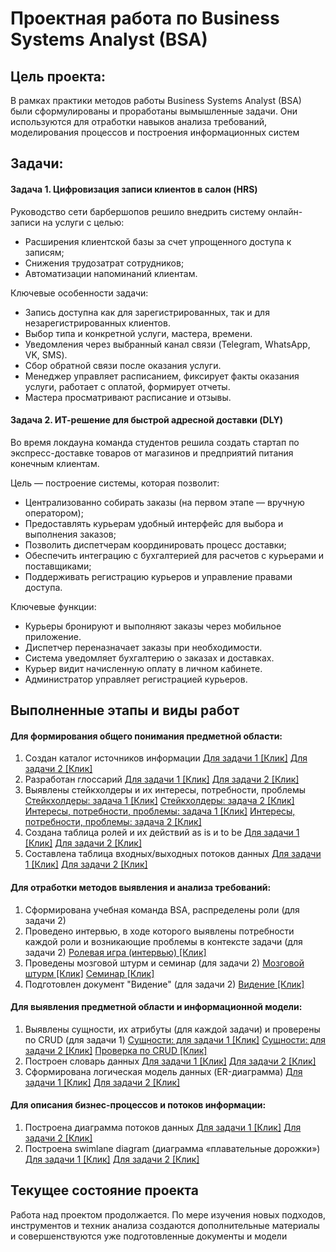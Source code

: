 # Проектная работа по Business Systems Analyst (BSA)


## Цель проекта:

В рамках практики методов работы Business Systems Analyst (BSA) были сформулированы и проработаны вымышленные задачи. Они используются для отработки навыков анализа требований, моделирования процессов и построения информационных систем


## Задачи:

#### Задача 1. Цифровизация записи клиентов в салон (HRS)

Руководство сети барбершопов решило внедрить систему онлайн-записи на услуги с целью:

* Расширения клиентской базы за счет упрощенного доступа к записям;
* Снижения трудозатрат сотрудников;
* Автоматизации напоминаний клиентам.

Ключевые особенности задачи:

* Запись доступна как для зарегистрированных, так и для незарегистрированных клиентов.
* Выбор типа и конкретной услуги, мастера, времени.
* Уведомления через выбранный канал связи (Telegram, WhatsApp, VK, SMS).
* Сбор обратной связи после оказания услуги.
* Менеджер управляет расписанием, фиксирует факты оказания услуги, работает с оплатой, формирует отчеты.
* Мастера просматривают расписание и отзывы.

#### Задача 2. ИТ-решение для быстрой адресной доставки (DLY)

Во время локдауна команда студентов решила создать стартап по экспресс-доставке товаров от магазинов и предприятий питания конечным клиентам.

Цель — построение системы, которая позволит:

* Централизованно собирать заказы (на первом этапе — вручную оператором);
* Предоставлять курьерам удобный интерфейс для выбора и выполнения заказов;
* Позволить диспетчерам координировать процесс доставки;
* Обеспечить интеграцию с бухгалтерией для расчетов с курьерами и поставщиками;
* Поддерживать регистрацию курьеров и управление правами доступа.

Ключевые функции:

* Курьеры бронируют и выполняют заказы через мобильное приложение.
* Диспетчер переназначает заказы при необходимости.
* Система уведомляет бухгалтерию о заказах и доставках.
* Курьер видит начисленную оплату в личном кабинете.
* Администратор управляет регистрацией курьеров.


## Выполненные этапы и виды работ

#### Для формирования общего понимания предметной области:

1. Создан каталог источников информации
   [Для задачи 1 [Клик]](./xlsx/HRS_infosources.xlsx)
   [Для задачи 2 [Клик]](./xlsx/DLY_infosources.xlsx)
2. Разработан глоссарий
   [Для задачи 1 [Клик]](./xlsx/HRS_glossary.xlsx)
   [Для задачи 2 [Клик]](./xlsx/DLY_glossary.xlsx)
3. Выявлены стейкхолдеры и их интересы, потребности, проблемы
   [Стейкхолдеры: задача 1 [Клик]](./xlsx/HRS_stakeholders.xlsx)
   [Стейкхолдеры: задача 2 [Клик]](./xlsx/DLY_stakeholders.xlsx)
   [Интересы, потребности, проблемы: задача 1 [Клик]](./xlsx/HRS_needs.xlsx)
   [Интересы, потребности, проблемы: задача 2 [Клик]](./xlsx/DLY_needs.xlsx)
4. Создана таблица ролей и их действий as is и to be
   [Для задачи 1 [Клик]](./xlsx/HRS_asis_tobe.xlsx)
   [Для задачи 2 [Клик]](./xlsx/DLY_asis_tobe.xlsx)
5. Составлена таблица входных/выходных потоков данных
   [Для задачи 1 [Клик]](./xlsx/HRS_streams.xlsx)
   [Для задачи 2 [Клик]](./xlsx/DLY_streams.xlsx)

#### Для отработки методов выявления и анализа требований:

1. Сформирована учебная команда BSA, распределены роли (для задачи 2)
2. Проведено интервью, в ходе которого выявлены потребности каждой роли и возникающие проблемы в контексте задачи (для задачи 2)
   [Ролевая игра (интервью) [Клик]](./docx/DLY_rolegame.docx)
3. Проведены мозговой штурм и семинар (для задачи 2)
   [Мозговой штурм [Клик]](./docx/DLY_brainstorming.docx)
   [Семинар [Клик]](./docx/DLY_seminar.docx)
4. Подготовлен документ "Видение" (для задачи 2)
   [Видение [Клик]](./docx/DLY_vision.docx)

#### Для выявления предметной области и информационной модели:

1. Выявлены сущности, их атрибуты (для каждой задачи) и проверены по CRUD (для задачи 1)
   [Сущности: для задачи 1 [Клик]](./xlsx/HRS_entity.xlsx)
   [Сущности: для задачи 2 [Клик]](./xlsx/DLY_entity.xlsx)
   [Проверка по CRUD [Клик]](./xlsx/HRS_crud.xlsx)
2. Построен словарь данных
   [Для задачи 1 [Клик]](./xlsx/HRS_dict.xlsx)
   [Для задачи 2 [Клик]](./xlsx/DLY_dict.xlsx)
3. Сформирована логическая модель данных (ER-диаграмма)
   [Для задачи 1 [Клик]](./png/HRS_model.png)
   [Для задачи 2 [Клик]](./png/DLY_model.png)

#### Для описания бизнес-процессов и потоков информации:

1. Построена диаграмма потоков данных
   [Для задачи 1 [Клик]](./png/HRS_dfd.png)
   [Для задачи 2 [Клик]](./png/DLY_dfd.png)
2. Построена swimlane diagram (диаграмма «плавательные дорожки»)
   [Для задачи 1 [Клик]](./png/HRS_swd.png)
   [Для задачи 2 [Клик]](./png/DLY_swd.png)

## Текущее состояние проекта

Работа над проектом продолжается. По мере изучения новых подходов, инструментов и техник анализа создаются дополнительные материалы и совершенствуются уже подготовленные документы и модели
